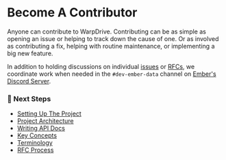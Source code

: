 # Become A Contributor

Anyone can contribute to WarpDrive. Contributing can be as simple as opening an issue or helping to track down the cause of one. Or as involved as contributing a fix, helping with routine maintenance, or implementing a big new feature.

In addition to holding discussions on individual [issues](https://github.com/emberjs/data/issues)
or [RFCs](https://github.com/emberjs/rfcs/labels/T-ember-data), we coordinate work when needed in the `#dev-ember-data` channel on [Ember's Discord Server](https://discord.gg/zT3asNS).

### 🔗 Next Steps

- [Setting Up The Project](./setting-up-the-project.md)
- [Project Architecture](./project-architecture.md)
- [Writing API Docs](./writing-api-docs.md)
- [Key Concepts](./key-concepts.md)
- [Terminology](./terminology.md)
- [RFC Process](./rfc-process.md)
